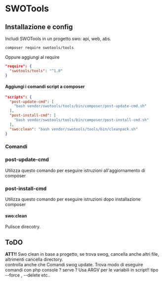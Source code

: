 # SWOTools

## Installazione e config

Includi SWOTools in un progetto swo: api, web, abs.
```bash
composer require swotools/tools
```
Oppure aggiungi al require
```json
"require": {
  "swotools/tools": "^1.0"
}
```

#### Aggiungi i comandi script a composer

```json
"scripts": {
  "post-update-cmd": [
    "bash vendor/swotools/tools/bin/composer/post-update-cmd.sh"
  ],
  "post-install-cmd": [
    "bash vendor/swotools/tools/bin/composer/post-install-cmd.sh"
  ],
  "swo:clean": "bash vendor/swotools/tools/bin/cleanpack.sh"
}
```

### Comandi

### post-update-cmd
Utilizza questo comando per eseguire istruzioni all'aggiornamento di composer

### post-install-cmd
Utilizza questo comando per eseguire istruzioni dopo installazione composer

#### swo:clean
Pulisce direcotry.

## ToDO
**ATT!!** Swo clean in base a progetto, se trova swog, cancella anche altri file, altrimenti cancella directory.<br> controlla anche che
Comandi swog update.
Trova modo di eseguire comandi con php console ? serve ?
Usa ARGV per le variabili in script!! tipo --force , --delete etc..
